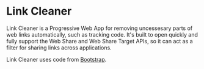 # Link Cleaner
Link Cleaner is a Progressive Web App for removing uncessesary parts of web links automatically, such as tracking code. It's built to open quickly and fully support the Web Share and Web Share Target APIs, so it can act as a filter for sharing links across applications.

Link Cleaner uses code from [Bootstrap](https://getbootstrap.com/).

